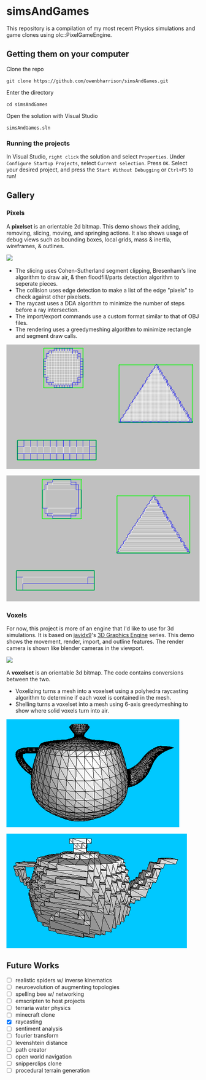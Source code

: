 # simsAndGames
This repository is a compilation of my most recent Physics simulations and game clones using olc::PixelGameEngine.

## Getting them on your computer
Clone the repo
```
git clone https://github.com/owenbharrison/simsAndGames.git
```
Enter the directory
```
cd simsAndGames
```
Open the solution with Visual Studio
```
simsAndGames.sln
```

### Running the projects
In Visual Studio, `right click` the solution and select `Properties`.
Under `Configure Startup Projects`, select `Current selection`.
Press `OK`.
Select your desired project, and press the `Start Without Debugging` or `Ctrl+F5` to run!

## Gallery

### Pixels
A **pixelset** is an orientable 2d bitmap. This demo shows their adding, removing, slicing, moving, and springing actions.
It also shows usage of debug views such as bounding boxes, local grids, mass & inertia, wireframes, & outlines.

![](https://i.imgur.com/xu6iTKJ.gif)

- The slicing uses Cohen-Sutherland segment clipping, Bresenham's line algorithm to draw air, & then floodfill/parts detection algorithm to seperate pieces.
- The collision uses edge detection to make a list of the edge "pixels" to check against other pixelsets.
- The raycast uses a DDA algorithm to minimize the number of steps before a ray intersection.
- The import/export commands use a custom format similar to that of OBJ files.
- The rendering uses a greedymeshing algorithm to minimize rectangle and segment draw calls.

![](pixels/gallery/greedymesh_before.png)

![](pixels/gallery/greedymesh_after.png)

### Voxels
For now, this project is more of an engine that I'd like to use for 3d simulations.
It is based on [javidx9](https://github.com/onelonecoder)'s [3D Graphics Engine](https://www.youtube.com/watch?v=ih20l3pJoeU) series.
This demo shows the movement, render, import, and outline features. The render camera is shown like blender cameras in the viewport.

![](https://i.imgur.com/mMSlrVN.gif)

A **voxelset** is an orientable 3d bitmap. The code contains conversions between the two.  
- Voxelizing turns a mesh into a voxelset using a polyhedra raycasting algorithm to determine if each voxel is contained in the mesh.
- Shelling turns a voxelset into a mesh using 6-axis greedymeshing to show where solid voxels turn into air.

![](voxels/gallery/voxelize_before.png)

![](voxels/gallery/voxelize_after.png)

## Future Works
- [ ] realistic spiders w/ inverse kinematics
- [ ] neuroevolution of augmenting topologies
- [ ] spelling bee w/ networking
- [ ] emscripten to host projects
- [ ] terraria water physics
- [ ] minecraft clone
- [x] raycasting
- [ ] sentiment analysis
- [ ] fourier transform
- [ ] levenshtein distance
- [ ] path creator
- [ ] open world navigation
- [ ] snipperclips clone
- [ ] procedural terrain generation
